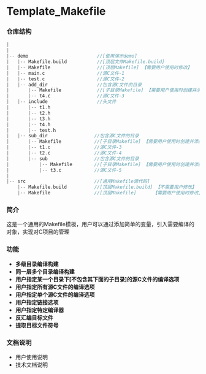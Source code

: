 # Template_Makefile

### 仓库结构

```c
|
|
|-- demo                      	 //[使用演示demo]
|	|-- Makefile.build			 //[顶层文件Makefile.build]
|	|-- Makefile				 //[顶层Makefile] 【需要用户使用时修改】
|	|-- main.c					 //源C文件-1
|	|-- test.c					 //源C文件-2
|   |-- add_dir					 //包含源C文件的目录
|		|-- Makefile			 //[子目录Makefile] 【需要用户使用时创建并添加内容】
|		|-- t4.c 				 //源C文件-3
|   |-- include					 //头文件
|		|-- t1.h
|		|-- t2.h
|		|-- t3.h
|		|-- t4.h
|		|-- test.h
|   |-- sub_dir					//包含源C文件的目录
|		|-- Makefile			//[子目录Makefile] 【需要用户使用时创建并添加内容】
|		|-- t1.c				//源C文件-3
|		|-- t2.c				//源C文件-4
|   	|-- sub					//包含源C文件的目录
|			|-- Makefile		//[子目录Makefile] 【需要用户使用时创建并添加内容】
|			|-- t3.c			//源C文件-5
|
|-- src							//[通用Makefile源代码]
    |-- Makefile.build			//[顶层Makefile.build] 【不需要用户修改】		
    |-- Makefile				//[顶层Makefile] 		【需要用户使用时修改】
```

### 简介

这是一个通用的Makefile模板，用户可以通过添加简单的变量，引入需要编译的对象，实现对C项目的管理

### 功能

- **多级目录编译构建**
- **同一层多个目录编译构建**
- **用户指定某一个目录下[不包含其下面的子目录]的源C文件的编译选项**
- **用户指定所有源C文件的编译选项**
- **用户指定单个源C文件的编译选项**
- **用户指定链接选项**
- **用户指定特定编译器**
- **反汇编目标文件**
- **提取目标文件符号**

### 文档说明

- 用户使用说明
- 技术文档说明

